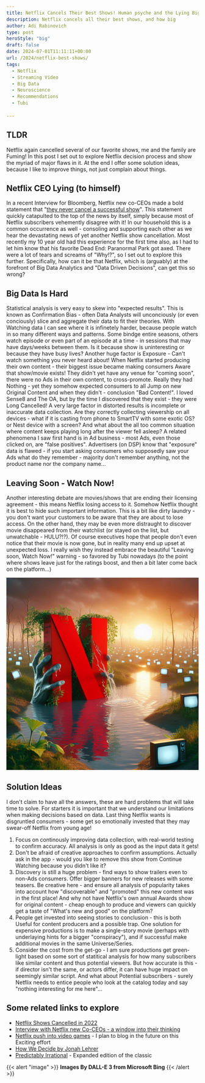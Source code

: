 ```yaml
---
title: Netflix Cancels Their Best Shows! Human psyche and the Lying Big Data
description: Netflix cancels all their best shows, and how big
author: Adi Rabinovich
type: post
heroStyle: "big"
draft: false
date: 2024-07-01T11:11:11+00:00
url: /2024/netflix-best-shows/
tags:
  - Netflix
  - Streaming Video
  - Big Data
  - Neuroscience 
  - Recommendations
  - Tubi

---
```

## TLDR

Netflix again cancelled several of our favorite shows, me and the family are Fuming! In this post I set out to explore Netflix decision process and show the myriad of major flaws in it. At the end I offer some solution ideas, because I like to improve things, not just complain about things.

## Netflix CEO Lying (to himself)

In a recent Interview for Bloomberg, Netflix new co-CEOs made a bold statement that "[they never cancel a successful show](https://www.forbes.com/sites/paultassi/2023/01/24/netflix-says-it-has-never-cancelled-a-successful-show/)". This statement quickly catapulted to the top of the news by itself, simply because most of Netflix subscribers vehemently disagree with it! In our household this is a common occurrence as well - consoling and supporting each other as we hear the devastating news of yet another Netflix show cancellation.
Most recently my 10 year old had this experience for the first time also, as I had to let him know that his favorite Dead End: Paranormal Park got axed. There were a lot of tears and screams of "Why!?", so I set out to explore this further. Specifically, how can it be that Netflix, which is (arguably) at the forefront of Big Data Analytics and "Data Driven Decisions", can get this so wrong?

## Big Data Is Hard

Statistical analysis is very easy to skew into "expected results". This is known as Confirmation Bias - often Data Analysts will unconciously (or even conciously) slice and aggregate their data to fit their theories. With Watching data I can see where it is infinetely harder, because people watch in so many different ways and patterns. Some bindge entire seasons, others watch episode or even part of an episode at a time - in sessions that may have days/weeks between them. Is it because show is uninteresting or because they have busy lives?
Another huge factor is Exposure - Can't watch something you never heard about! When Netflix started producing their own content - their biggest issue became making consumers Aware that show/movie exists! They didn't yet have any venue for "coming soon", there were no Ads in their own content, to cross-promote. Really they had Nothing - yet they somehow expected consumers to all Jump on new Original Content and when they didn't - conclusion "Bad Content!". I loved Sense8 and The OA, but by the time I discovered that they exist - they were Long Cancelled!
A very large factor in distorted results is incomplete or inaccurate data collection. Are they correctly collecting viewership on all devices - what if it is casting from phone to SmartTV with some exotic OS? or Nest device with a screen? And what about the all too common situation where content keeps playing long after the viewer fell asleep?
A related phenomena I saw first hand is in Ad business - most Ads, even those clicked on, are "false positives". Advertisers (on DSP) know that "exposure" data is flawed - if you start asking consumers who supposedly saw your Ads what do they remember - majority don't remember anything, not the product name nor the company name...

## Leaving Soon - Watch Now!

Another interesting debate are movies/shows that are ending their licensing agreement - this means Netflix losing access to it. Somehow Netflix thought it is best to hide such important information. This is a bit like dirty laundry - you don't want your customers to be aware that they are about to lose access. On the other hand, they may be even more distraught to discover movie disappeared from their watchlist (or stayed on the list, but unwatchable - HULU?!?). Of course executives hope that people don't even notice that their movie is now gone, but in reality many end up upset at unexpected loss.
I really wish they instead embrace the beautiful "Leaving soon, Watch Now!" warning - so favored by Tubi nowadays (to the point where shows leave just for the ratings boost, and then a bit later come back on the platform...)

![Netflix Viewers In Pain](giant_n.png)

## Solution Ideas

I don't claim to have all the answers, these are hard problems that will take time to solve. For starters it is important that we understand our limitations when making decisions based on data. Last thing Netflix wants is disgruntled consumers - some get so emotionally invested that they may swear-off Netflix from young age!
1. Focus on continously improving data collection, with real-world testing to confirm accuracy. All analysis is only as good as the input data it gets!
2. Don't be afraid of creative approaches to confirm assumptions. Actually ask in the app - would you like to remove this show from Continue Watching because you didn't like it?
3. Discovery is still a huge problem - find ways to show trailers even to non-Ads consumers. Offer bigger banners for new releases with some teasers. Be creative here - and ensure all analysis of popularity takes into account how "discoverable" and "promoted" this new content was in the first place! And why not have Netflix's own annual Awards show for original content - cheap enough to produce and viewers can quickly get a taste of "What's new and good" on the platform?
4. People get invested into seeing stories to conclusion - this is both Useful for content producers and a possible trap. One solution for expensive productions is to make a single-story movie (perhaps with underlaying hints for a bigger "conspiracy"), and if successful make additional movies in the same Universe/Series.
5. Consider the cost from the get-go - I am sure productions get green-light based on some sort of statitical analysis for how many subscribers like similar content and thus potential viewers. But how accurate is this - if director isn't the same, or actors differ, it can have huge impact on seemingly similar script. And what about Potential subscribers - surely Netflix needs to entice people who look at the catalog today and say "nothing interesting for me here"...

## Some related links to explore

- [Netflix Shows Cancelled in 2022](https://variety.com/lists/netflix-shows-canceled-2022/)
- [Interview with Netflix new Co-CEOs - a window into their thinking](https://www.bloomberg.com/news/newsletters/2023-01-21/netflix-ceo-reed-hastings-steps-down-interview-with-greg-peters-ted-sarandos)
- [Netflix push into video games](https://www.theverge.com/22772589/netflix-video-games-app-news-updates) - I plan to blog in the future on this Exciting effort
- [How We Decide by Jonah Lehrer](https://www.amazon.com/How-We-Decide-Jonah-Lehrer/dp/0547247990?tag=craftonia-20)
- [Predictably Irrational](https://www.amazon.com/Predictably-Irrational-Revised-Expanded-Decisions/dp/0061353248?tag=craftonia-20) - Expanded edition of the classic

{{< alert "image" >}}
**Images By DALL-E 3 from Microsoft Bing**
{{< /alert >}}